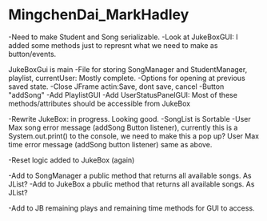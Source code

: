 # MingchenDai_MarkHadley

-Need to make Student and Song serializable.
-Look at JukeBoxGUI: I added some methods just to represnt what we need to make as button/events.

JukeBoxGui is main
-File for storing SongManager and StudentManager, playlist, currentUser: Mostly complete.
-Options for opening at previous saved state.
-Close JFrame actin:Save, dont save, cancel
-Button "addSong"
-Add PlaylistGUI
-Add UserStatusPanelGUI: Most of these methods/attributes should be accessible from JukeBox

-Rewrite JukeBox: in progress. Looking good.
-SongList is Sortable
-User Max song error message (addSong Button listener), currently this is a System.out.print() to the console, we need to make this a pop up?
User Max time error message (addSong button listener) same as above.

-Reset logic added to JukeBox (again)

-Add to SongManager a public method that returns all available songs. As JList?
-Add to JukeBox a pbulic method that returns all available songs. As JList?

-Add to JB remaining plays and remaining time methods for GUI to access.

